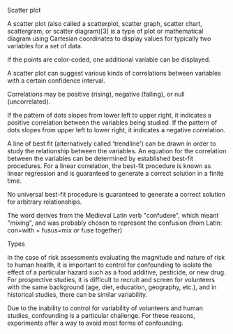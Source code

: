 Scatter plot

A scatter plot (also called a scatterplot, scatter graph, scatter chart, scattergram, or scatter diagram)[3] 
    is a type of plot or mathematical diagram using Cartesian coordinates to display values for typically two variables for a set of data.

If the points are color-coded, one additional variable can be displayed.

A scatter plot can suggest various kinds of correlations between variables with a certain confidence interval.

Correlations may be positive (rising), negative (falling), or null (uncorrelated).

If the pattern of dots slopes from lower left to upper right, it indicates a positive correlation between the variables being studied. 
If the pattern of dots slopes from upper left to lower right, it indicates a negative correlation.

A line of best fit (alternatively called 'trendline') can be drawn in order to study the relationship between the variables.
An equation for the correlation between the variables can be determined by established best-fit procedures.
For a linear correlation, the best-fit procedure is known as linear regression and is guaranteed to generate a correct solution in a finite time.

No universal best-fit procedure is guaranteed to generate a correct solution for arbitrary relationships.


The word derives from the Medieval Latin verb "confudere", which meant "mixing", and was probably chosen to represent the confusion (from Latin: con=with + fusus=mix or fuse together)


Types

In the case of risk assessments evaluating the magnitude and nature of risk to human health, 
    it is important to control for confounding to isolate the effect of a particular hazard such as a food additive, pesticide, or new drug. 
For prospective studies, it is difficult to recruit and screen for volunteers with the same background (age, diet, education, geography, etc.), 
and in historical studies, there can be similar variability. 

Due to the inability to control for variability of volunteers and human studies, confounding is a particular challenge. 
For these reasons, experiments offer a way to avoid most forms of confounding.